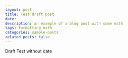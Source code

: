 ```yaml
---
layout: post
title: Test draft post
date: 
description: an example of a blog post with some math
tags: formatting math
categories: sample-posts
related_posts: false
---
```


Draft Test without date
